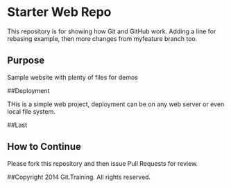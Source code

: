 # Starter Web Repo

This repository is for showing how Git and GitHub work. Adding a line for rebasing example, then more changes from myfeature branch too.

## Purpose

Sample website with plenty of files for demos

##Deployment

THis is a simple web project, deployment can be on any web server or even local file system.

##Last

## How to Continue

Please fork this repository and then issue Pull Requests for review.

##Copyright
2014 Git.Training. All rights reserved.